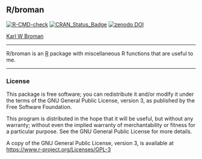 ## R/broman

[![R-CMD-check](https://github.com/kbroman/broman/actions/workflows/R-CMD-check.yaml/badge.svg)](https://github.com/kbroman/broman/actions/workflows/R-CMD-check.yaml)
[![CRAN_Status_Badge](https://www.r-pkg.org/badges/version/broman)](https://cran.r-project.org/package=broman)
[![zenodo DOI](https://zenodo.org/badge/DOI/10.5281/zenodo.2636796.svg)](https://doi.org/10.5281/zenodo.2636796)

[Karl W Broman](https://kbroman.org)

---

R/broman is an [R](https://www.r-project.org) package with miscellaneous R functions that are
useful to me.

---

### License

This package is free software; you can redistribute it and/or modify it
under the terms of the GNU General Public License, version 3, as
published by the Free Software Foundation.

This program is distributed in the hope that it will be useful, but
without any warranty; without even the implied warranty of
merchantability or fitness for a particular purpose.  See the GNU
General Public License for more details.

A copy of the GNU General Public License, version 3, is available at
<https://www.r-project.org/Licenses/GPL-3>
